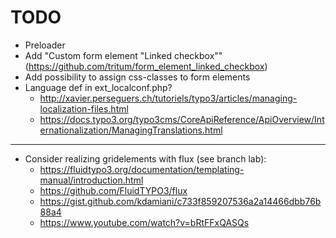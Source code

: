 # TODO
* Preloader
* Add "Custom form element "Linked checkbox"" (https://github.com/tritum/form_element_linked_checkbox)
* Add possibility to assign css-classes to form elements
* Language def in ext_localconf.php? 
  * http://xavier.perseguers.ch/tutoriels/typo3/articles/managing-localization-files.html
  * https://docs.typo3.org/typo3cms/CoreApiReference/ApiOverview/Internationalization/ManagingTranslations.html

---

* Consider realizing gridelements with flux (see branch lab):
  * https://fluidtypo3.org/documentation/templating-manual/introduction.html
  * https://github.com/FluidTYPO3/flux
  * https://gist.github.com/kdamiani/c733f859207536a2a14466dbb76b88a4
  * https://www.youtube.com/watch?v=bRtFFxQASQs
